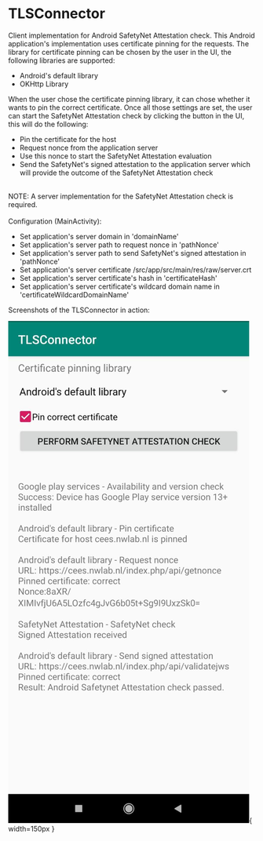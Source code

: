 # TLSConnector
Client implementation for Android SafetyNet Attestation check. This Android application's implementation uses certificate pinning for the requests. The library for certificate pinning can be chosen by the user in the UI, the following libraries are supported:
- Android's default library
- OKHttp Library

When the user chose the certificate pinning library, it can chose whether it wants to pin the correct certificate. Once all those settings are set, the user can start the SafetyNet Attestation check by clicking the button in the UI, this will do the following:
- Pin the certificate for the host
- Request nonce from the application server
- Use this nonce to start the SafetyNet Attestation evaluation
- Send the SafetyNet's signed attestation to the application server which will provide the outcome of the SafetyNet Attestation check
<br/>
NOTE: A server implementation for the SafetyNet Attestation check is required.
<br/><br/>
Configuration (MainActivity):
<ul>
<li>Set application's server domain in 'domainName'</li>
<li>Set application's server path to request nonce in 'pathNonce'</li>
<li>Set application's server path to send SafetyNet's signed attestation in 'pathNonce'</li>
<li>Set application's server certificate /src/app/src/main/res/raw/server.crt</li>
<li>Set application's server certificate's hash in 'certificateHash'</li>
<li>Set application's server certificate's wildcard domain name in 'certificateWildcardDomainName'</li>
</ul>

Screenshots of the TLSConnector in action:<br>

![Android's default library](/images/screenshotAndroidsDefault.jpeg){ width=150px }

